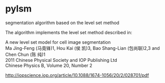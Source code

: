 pylsm
=====

segmentation algorithm based on the level set method

The algorithm implements the level set method described in:

A new level set model for cell image segmentation  
Ma Jing-Feng (马竟锋)1, Hou Kai (侯 凯)3, Bao Shang-Lian (包尚联)2,3 and Chen Chun (陈 纯)1  
2011 Chinese Physical Society and IOP Publishing Ltd   
Chinese Physics B, Volume 20, Number 2  

http://iopscience.iop.org/article/10.1088/1674-1056/20/2/028701/pdf
